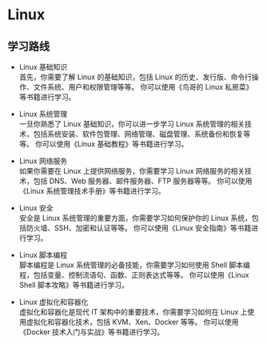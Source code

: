 # Linux

## 学习路线
- Linux 基础知识 \
    首先，你需要了解 Linux 的基础知识，包括 Linux 的历史、发行版、命令行操作、文件系统、用户和权限管理等等。
    你可以使用《鸟哥的 Linux 私房菜》等书籍进行学习。

- Linux 系统管理 \
    一旦你熟悉了 Linux 基础知识，你可以进一步学习 Linux 系统管理的相关技术，包括系统安装、软件包管理、网络管理、磁盘管理、系统备份和恢复等等。
    你可以使用《Linux 基础教程》等书籍进行学习。

- Linux 网络服务 \
    如果你需要在 Linux 上提供网络服务，你需要学习 Linux 网络服务的相关技术，包括 DNS、Web 服务器、邮件服务器、FTP 服务器等等。
    你可以使用《Linux 系统管理技术手册》等书籍进行学习。

- Linux 安全 \
    安全是 Linux 系统管理的重要方面，你需要学习如何保护你的 Linux 系统，包括防火墙、SSH、加密和认证等等。
    你可以使用《Linux 安全指南》等书籍进行学习。

- Linux 脚本编程 \
    脚本编程是 Linux 系统管理的必备技能，你需要学习如何使用 Shell 脚本编程，包括变量、控制流语句、函数、正则表达式等等。
    你可以使用《Linux Shell 脚本攻略》等书籍进行学习。

- Linux 虚拟化和容器化 \
    虚拟化和容器化是现代 IT 架构中的重要技术，你需要学习如何在 Linux 上使用虚拟化和容器化技术，包括 KVM、Xen、Docker 等等。
    你可以使用《Docker 技术入门与实战》等书籍进行学习。